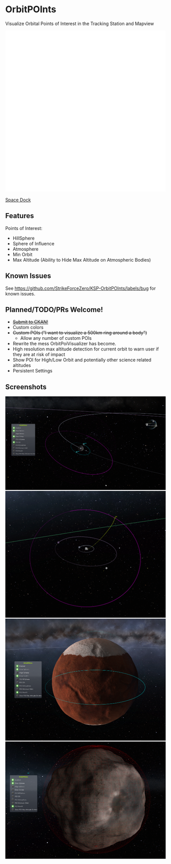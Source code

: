 # OrbitPOInts
Visualize Orbital Points of Interest in the Tracking Station and Mapview

![Logo](./Assets/logo.svg)

[Space Dock](https://spacedock.info/mod/3466/OrbitPOInts)

## Features
Points of Interest:
- HillSphere
- Sphere of Influence
- Atmosphere
- Min Orbit
- Max Altitude (Ability to Hide Max Altitude on Atmospheric Bodies)

## Known Issues
See https://github.com/StrikeForceZero/KSP-OrbitPOInts/labels/bug for known issues.

## Planned/TODO/PRs Welcome!
- [~~Submit to CKAN!~~](https://github.com/KSP-CKAN/NetKAN/blob/master/NetKAN/OrbitPOInts.netkan)
- Custom colors
- ~~Custom POIs ("I want to visualize a 500km ring around a body")~~
    - Allow any number of custom POIs
- Rewrite the mess OrbitPoiVisualizer has become.
- High resolution max altitude detection for current orbit to warn user if they are at risk of impact
- Show POI for High/Low Orbit and potentially other science related altitudes
- Persistent Settings

## Screenshots
![POI Mun SOI Screenshot](./Screenshots/Mun%20SOI.png)
![POI SOI and Escape Trajectory Screenshot](./Screenshots/SOI%20and%20Escape%20Trajectory.png)
![POI Atmosphere Screenshot](./Screenshots/Atmosphere.png)
![POI Max Alt Screenshot](./Screenshots/Max%20ALT.png)
